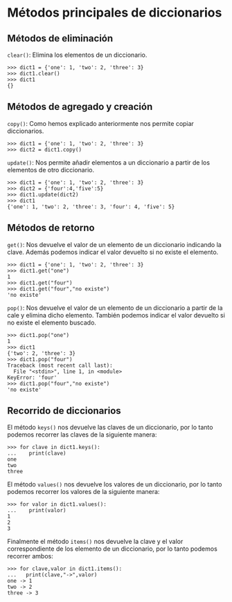 # Métodos principales de diccionarios

## Métodos de eliminación

`clear()`: Elimina los elementos de un diccionario.

	>>> dict1 = {'one': 1, 'two': 2, 'three': 3}
	>>> dict1.clear()
	>>> dict1
	{}

## Métodos de agregado y creación

`copy()`: Como hemos explicado anteriormente nos permite copiar diccionarios.

	>>> dict1 = {'one': 1, 'two': 2, 'three': 3}
	>>> dict2 = dict1.copy()

`update()`: Nos permite añadir elementos a un diccionario a partir de los elementos de otro diccionario.

	>>> dict1 = {'one': 1, 'two': 2, 'three': 3}
	>>> dict2 = {'four':4,'five':5}
	>>> dict1.update(dict2)
	>>> dict1
	{'one': 1, 'two': 2, 'three': 3, 'four': 4, 'five': 5}

## Métodos de retorno

`get()`: Nos devuelve el valor de un elemento de un diccionario indicando la clave. Además podemos indicar el valor devuelto si no existe el elemento.

	>>> dict1 = {'one': 1, 'two': 2, 'three': 3}
	>>> dict1.get("one")
	1
	>>> dict1.get("four")
	>>> dict1.get("four","no existe")
	'no existe'

`pop()`: Nos devuelve el valor de un elemento de un diccionario a partir de la cale y elimina dicho elemento. También podemos indicar el valor devuelto si no existe el elemento buscado.

	>>> dict1.pop("one")
	1
	>>> dict1
	{'two': 2, 'three': 3}
	>>> dict1.pop("four")
	Traceback (most recent call last):
	  File "<stdin>", line 1, in <module>
	KeyError: 'four'
	>>> dict1.pop("four","no existe")
	'no existe'

## Recorrido de diccionarios

El método `keys()` nos devuelve las claves de un diccionario, por lo tanto podemos recorrer las claves de la siguiente manera:

	>>> for clave in dict1.keys():
	...    print(clave)
	one
	two
	three

El método `values()` nos devuelve los valores de un diccionario, por lo tanto podemos recorrer los valores de la siguiente manera:

	>>> for valor in dict1.values():
	...    print(valor) 
	1
	2
	3

Finalmente el método `items()` nos devuelve la clave y el valor correspondiente de los elemento de un diccionario, por lo tanto podemos recorrer ambos:

	>>> for clave,valor in dict1.items():
	...   print(clave,"->",valor)
	one -> 1
	two -> 2
	three -> 3
